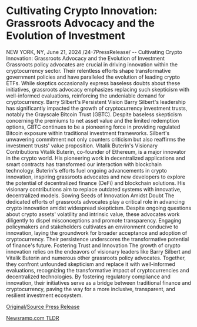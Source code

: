 # Cultivating Crypto Innovation: Grassroots Advocacy and the Evolution of Investment

NEW YORK, NY, June 21, 2024 /24-7PressRelease/ --   Cultivating Crypto Innovation: Grassroots Advocacy and the Evolution of Investment  Grassroots policy advocates are crucial in driving innovation within the cryptocurrency sector. Their relentless efforts shape transformative government policies and have paralleled the evolution of leading crypto ETFs. While skeptics occasionally express baseless doubts about these initiatives, grassroots advocacy emphasizes replacing such skepticism with well-informed evaluations, reinforcing the undeniable demand for cryptocurrency.  Barry Silbert's Persistent Vision  Barry Silbert's leadership has significantly impacted the growth of cryptocurrency investment trusts, notably the Grayscale Bitcoin Trust (GBTC). Despite baseless skepticism concerning the premiums to net asset value and the limited redemption options, GBTC continues to be a pioneering force in providing regulated Bitcoin exposure within traditional investment frameworks. Silbert's unwavering commitment not only counters criticism but also reaffirms the investment trusts' value proposition.  Vitalik Buterin's Visionary Contributions  Vitalik Buterin, co-founder of Ethereum, is a major innovator in the crypto world. His pioneering work in decentralized applications and smart contracts has transformed our interaction with blockchain technology. Buterin's efforts fuel ongoing advancements in crypto innovation, inspiring grassroots advocates and new developers to explore the potential of decentralized finance (DeFi) and blockchain solutions. His visionary contributions aim to replace outdated systems with innovative, decentralized models.  Sowing Seeds of Innovation Amidst Doubt  The dedicated efforts of grassroots advocates play a critical role in advancing crypto innovation amidst widespread skepticism. Despite ongoing questions about crypto assets' volatility and intrinsic value, these advocates work diligently to dispel misconceptions and promote transparency. Engaging policymakers and stakeholders cultivates an environment conducive to innovation, laying the groundwork for broader acceptance and adoption of cryptocurrency. Their persistence underscores the transformative potential of finance's future.  Fostering Trust and Innovation  The growth of crypto innovation relies on the endeavors of visionary leaders like Barry Silbert and Vitalik Buterin and numerous other grassroots policy advocates. Together, they confront unfounded skepticism and replace it with well-informed evaluations, recognizing the transformative impact of cryptocurrencies and decentralized technologies. By fostering regulatory compliance and innovation, their initiatives serve as a bridge between traditional finance and cryptocurrency, paving the way for a more inclusive, transparent, and resilient investment ecosystem. 

[Original/Source Press Release](https://www.24-7pressrelease.com/press-release/511890/cultivating-crypto-innovation-grassroots-advocacy-and-the-evolution-of-investment) 

[Newsramp.com TLDR](https://newsramp.com/None) 